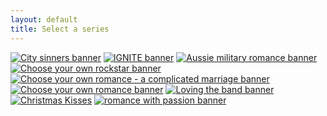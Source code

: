 ```yaml
---
layout: default
title: Select a series
---
```

[![City sinners banner]({{site.baseurl}}/images/carousel/web-banner-city-sinners.png)]({{site.baseurl}}/series/city-sinners)
[![IGNITE banner]({{site.baseurl}}/images/carousel/web-banner-ignite.png)]({{site.baseurl}}/series/city-sinners)
[![Aussie military romance banner]({{site.baseurl}}/images/carousel/web-banner-military-series.png)]({{site.baseurl}}/series/aussie-military-romance)
[![Choose your own rockstar banner]({{site.baseurl}}/images/carousel/web-banner-cyorr.png)]({{site.baseurl}}/series/choose-your-own-rockstar)
[![Choose your own romance - a complicated marriage banner]({{site.baseurl}}/images/carousel/web-banner-cyow.png)]({{site.baseurl}}/series/choose-your-own-wive)
[![Choose your own romance banner]({{site.baseurl}}/images/carousel/web-banner-cyo.png)]({{site.baseurl}}/series/choose-your-own)
[![Loving the band banner]({{site.baseurl}}/images/carousel/web-banner-loving-the-band.png)]({{site.baseurl}}/series/loving-the-band)
[![Christmas Kisses]({{site.baseurl}}/images/carousel/web-banner-christmas-kisses.png)]({{site.baseurl}}/series/christmas-kisses)
[![romance with passion banner]({{site.baseurl}}/images/carousel/web-banner-romance.png)]({{site.baseurl}}/series/romance-with-passion)

